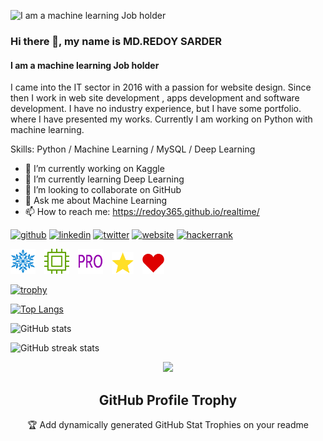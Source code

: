 ![I am a machine learning Job holder](https://media.licdn.com/dms/image/D5616AQG4IMaAXlwNdQ/profile-displaybackgroundimage-shrink_350_1400/0/1694415562400?e=1707350400&v=beta&t=EIlNFppxskQjabzFi5eLSrDGPaV03DwavmGRGJ2laIE)

### Hi there 👋, my name is MD.REDOY SARDER
#### I am a machine learning Job holder

I came into the IT sector in 2016 with a passion for website design.
Since then I work in web site development , apps development
and software development. I have no industry experience,
but I have some portfolio. where I have presented
my works. Currently I am working on Python with machine learning.

Skills: Python / Machine Learning / MySQL / Deep Learning

- 🔭 I’m currently working on Kaggle 
- 🌱 I’m currently learning Deep Learning 
- 👯 I’m looking to collaborate on GitHub 
- 💬 Ask me about Machine Learning 
- 📫 How to reach me: https://redoy365.github.io/realtime/ 


[<img src='https://cdn.jsdelivr.net/npm/simple-icons@3.0.1/icons/github.svg' alt='github' height='40'>](https://github.com/Redoy365)  [<img src='https://cdn.jsdelivr.net/npm/simple-icons@3.0.1/icons/linkedin.svg' alt='linkedin' height='40'>](https://www.linkedin.com/in/https://www.linkedin.com/in/md-redoy-70928b206//)  [<img src='https://cdn.jsdelivr.net/npm/simple-icons@3.0.1/icons/twitter.svg' alt='twitter' height='40'>](https://twitter.com/https://twitter.com/FreelancerRedoy)  [<img src='https://cdn.jsdelivr.net/npm/simple-icons@3.0.1/icons/icloud.svg' alt='website' height='40'>](https://redoy365.github.io/realtime/)  [<img src='https://cdn.jsdelivr.net/npm/simple-icons@3.0.1/icons/hackerrank.svg' alt='hackerrank' height='40'>](https://www.hackerrank.com/profile/syber_redoy_php)  

<a href='https://archiveprogram.github.com/'><img src='https://raw.githubusercontent.com/acervenky/animated-github-badges/master/assets/acbadge.gif' width='40' height='40'></a> <a href='https://docs.github.com/en/developers'><img src='https://raw.githubusercontent.com/acervenky/animated-github-badges/master/assets/devbadge.gif' width='40' height='40'></a> <a href='https://github.com/pricing'><img src='https://raw.githubusercontent.com/acervenky/animated-github-badges/master/assets/pro.gif' width='40' height='40'></a> <a href='https://stars.github.com/'><img src='https://raw.githubusercontent.com/acervenky/animated-github-badges/master/assets/starbadge.gif' width='35' height='35'></a> <a href='https://docs.github.com/en/github/supporting-the-open-source-community-with-github-sponsors'><img src='https://raw.githubusercontent.com/acervenky/animated-github-badges/master/assets/sponsorbadge.gif' width='35' height='35'></a> 

[![trophy](https://github-profile-trophy.vercel.app/?username=Redoy365)](https://github.com/ryo-ma/github-profile-trophy)

[![Top Langs](https://github-readme-stats.vercel.app/api/top-langs/?username=Redoy365)](https://github.com/anuraghazra/github-readme-stats)

![GitHub stats](https://github-readme-stats.vercel.app/api?username=Redoy365&show_icons=true&count_private=true)    

![GitHub streak stats](https://streak-stats.demolab.com/?user=Redoy365)  

<p align="center">
  <img width="140" src="https://user-images.githubusercontent.com/6661165/91657958-61b4fd00-eb00-11ea-9def-dc7ef5367e34.png" />
  <h2 align="center">GitHub Profile Trophy</h2>
  <p align="center">🏆 Add dynamically generated GitHub Stat Trophies on your readme</p>
</p>
